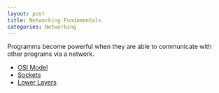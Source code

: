 ```yaml
---
layout: post
title: Networking Fundamentals
categories: Networking
---
```


Programms become powerful when they are able to communicate with other programs via a network.

<!--continue-->

- [OSI Model](#section-1)
- [Sockets](#section-2)
- [Lower Layers](#section-3)
